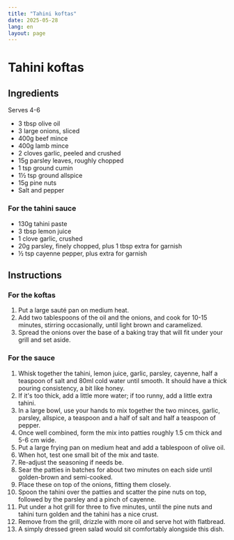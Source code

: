 ```yaml
---
title: "Tahini koftas"
date: 2025-05-28
lang: en
layout: page
---
```

# Tahini koftas

## Ingredients
Serves 4-6

* 3 tbsp olive oil
* 3 large onions, sliced
* 400g beef mince
* 400g lamb mince
* 2 cloves garlic, peeled and crushed
* 15g parsley leaves, roughly chopped
* 1 tsp ground cumin
* 1½ tsp ground allspice
* 15g pine nuts
* Salt and pepper

### For the tahini sauce

* 130g tahini paste
* 3 tbsp lemon juice
* 1 clove garlic, crushed
* 20g parsley, finely chopped, plus 1 tbsp extra for garnish
* ½ tsp cayenne pepper, plus extra for garnish

## Instructions

### For the koftas

1. Put a large sauté pan on medium heat.
2. Add two tablespoons of the oil and the onions, and cook for 10-15 minutes, stirring occasionally, until light brown and caramelized.
3. Spread the onions over the base of a baking tray that will fit under your grill and set aside.

### For the sauce

1. Whisk together the tahini, lemon juice, garlic, parsley, cayenne, half a teaspoon of salt and 80ml cold water until smooth. It should have a thick pouring consistency, a bit like honey.
2. If it's too thick, add a little more water; if too runny, add a little extra tahini.
3. In a large bowl, use your hands to mix together the two minces, garlic, parsley, allspice, a teaspoon and a half of salt and half a teaspoon of pepper.
4. Once well combined, form the mix into patties roughly 1.5 cm thick and 5-6 cm wide.
5. Put a large frying pan on medium heat and add a tablespoon of olive oil.
6. When hot, test one small bit of the mix and taste.
7. Re-adjust the seasoning if needs be.
8. Sear the patties in batches for about two minutes on each side until golden-brown and semi-cooked.
9. Place these on top of the onions, fitting them closely.
10. Spoon the tahini over the patties and scatter the pine nuts on top, followed by the parsley and a pinch of cayenne.
11. Put under a hot grill for three to five minutes, until the pine nuts and tahini turn golden and the tahini has a nice crust.
12. Remove from the grill, drizzle with more oil and serve hot with flatbread.
13. A simply dressed green salad would sit comfortably alongside this dish.
